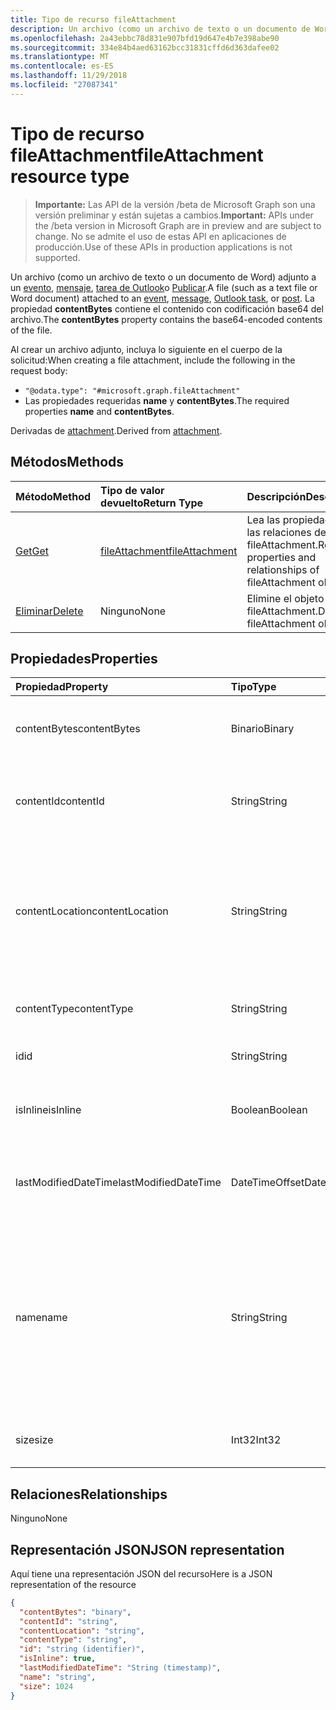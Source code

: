 ```yaml
---
title: Tipo de recurso fileAttachment
description: Un archivo (como un archivo de texto o un documento de Word) adjunto a un evento
ms.openlocfilehash: 2a43ebbc78d831e907bfd19d647e4b7e398abe90
ms.sourcegitcommit: 334e84b4aed63162bcc31831cffd6d363dafee02
ms.translationtype: MT
ms.contentlocale: es-ES
ms.lasthandoff: 11/29/2018
ms.locfileid: "27087341"
---
```

# <a name="fileattachment-resource-type"></a><span data-ttu-id="950ce-103">Tipo de recurso fileAttachment</span><span class="sxs-lookup"><span data-stu-id="950ce-103">fileAttachment resource type</span></span>

> <span data-ttu-id="950ce-104">**Importante:** Las API de la versión /beta de Microsoft Graph son una versión preliminar y están sujetas a cambios.</span><span class="sxs-lookup"><span data-stu-id="950ce-104">**Important:** APIs under the /beta version in Microsoft Graph are in preview and are subject to change.</span></span> <span data-ttu-id="950ce-105">No se admite el uso de estas API en aplicaciones de producción.</span><span class="sxs-lookup"><span data-stu-id="950ce-105">Use of these APIs in production applications is not supported.</span></span>

<span data-ttu-id="950ce-106">Un archivo (como un archivo de texto o un documento de Word) adjunto a un [evento](../resources/event.md), [mensaje](../resources/message.md), [tarea de Outlook](../resources/outlooktask.md)o [Publicar](../resources/post.md).</span><span class="sxs-lookup"><span data-stu-id="950ce-106">A file (such as a text file or Word document) attached to an [event](../resources/event.md), [message](../resources/message.md), [Outlook task](../resources/outlooktask.md), or [post](../resources/post.md).</span></span> <span data-ttu-id="950ce-107">La propiedad **contentBytes** contiene el contenido con codificación base64 del archivo.</span><span class="sxs-lookup"><span data-stu-id="950ce-107">The  **contentBytes** property contains the base64-encoded contents of the file.</span></span>  

<span data-ttu-id="950ce-108">Al crear un archivo adjunto, incluya lo siguiente en el cuerpo de la solicitud:</span><span class="sxs-lookup"><span data-stu-id="950ce-108">When creating a file attachment, include the following in the request body:</span></span>

* `"@odata.type": "#microsoft.graph.fileAttachment"`
* <span data-ttu-id="950ce-109">Las propiedades requeridas **name** y **contentBytes**.</span><span class="sxs-lookup"><span data-stu-id="950ce-109">The required properties **name** and **contentBytes**.</span></span>

<span data-ttu-id="950ce-110">Derivadas de [attachment](attachment.md).</span><span class="sxs-lookup"><span data-stu-id="950ce-110">Derived from [attachment](attachment.md).</span></span>

## <a name="methods"></a><span data-ttu-id="950ce-111">Métodos</span><span class="sxs-lookup"><span data-stu-id="950ce-111">Methods</span></span>

| <span data-ttu-id="950ce-112">Método</span><span class="sxs-lookup"><span data-stu-id="950ce-112">Method</span></span>       | <span data-ttu-id="950ce-113">Tipo de valor devuelto</span><span class="sxs-lookup"><span data-stu-id="950ce-113">Return Type</span></span>  |<span data-ttu-id="950ce-114">Descripción</span><span class="sxs-lookup"><span data-stu-id="950ce-114">Description</span></span>|
|:---------------|:--------|:----------|
|[<span data-ttu-id="950ce-115">Get</span><span class="sxs-lookup"><span data-stu-id="950ce-115">Get</span></span>](../api/attachment-get.md) | [<span data-ttu-id="950ce-116">fileAttachment</span><span class="sxs-lookup"><span data-stu-id="950ce-116">fileAttachment</span></span>](fileattachment.md) |<span data-ttu-id="950ce-117">Lea las propiedades y las relaciones del objeto fileAttachment.</span><span class="sxs-lookup"><span data-stu-id="950ce-117">Read properties and relationships of fileAttachment object.</span></span>|
|[<span data-ttu-id="950ce-118">Eliminar</span><span class="sxs-lookup"><span data-stu-id="950ce-118">Delete</span></span>](../api/attachment-delete.md) | <span data-ttu-id="950ce-119">Ninguno</span><span class="sxs-lookup"><span data-stu-id="950ce-119">None</span></span> |<span data-ttu-id="950ce-120">Elimine el objeto fileAttachment.</span><span class="sxs-lookup"><span data-stu-id="950ce-120">Delete fileAttachment object.</span></span> |

## <a name="properties"></a><span data-ttu-id="950ce-121">Propiedades</span><span class="sxs-lookup"><span data-stu-id="950ce-121">Properties</span></span>
| <span data-ttu-id="950ce-122">Propiedad</span><span class="sxs-lookup"><span data-stu-id="950ce-122">Property</span></span>     | <span data-ttu-id="950ce-123">Tipo</span><span class="sxs-lookup"><span data-stu-id="950ce-123">Type</span></span>   |<span data-ttu-id="950ce-124">Descripción</span><span class="sxs-lookup"><span data-stu-id="950ce-124">Description</span></span>|
|:---------------|:--------|:----------|
|<span data-ttu-id="950ce-125">contentBytes</span><span class="sxs-lookup"><span data-stu-id="950ce-125">contentBytes</span></span>|<span data-ttu-id="950ce-126">Binario</span><span class="sxs-lookup"><span data-stu-id="950ce-126">Binary</span></span>|<span data-ttu-id="950ce-127">El contenido del archivo codificado en base64.</span><span class="sxs-lookup"><span data-stu-id="950ce-127">The base64-encoded contents of the file.</span></span>|
|<span data-ttu-id="950ce-128">contentId</span><span class="sxs-lookup"><span data-stu-id="950ce-128">contentId</span></span>|<span data-ttu-id="950ce-129">String</span><span class="sxs-lookup"><span data-stu-id="950ce-129">String</span></span>|<span data-ttu-id="950ce-130">El identificador de los datos de adjuntos del almacén de Exchange.</span><span class="sxs-lookup"><span data-stu-id="950ce-130">The ID of the attachment in the Exchange store.</span></span>|
|<span data-ttu-id="950ce-131">contentLocation</span><span class="sxs-lookup"><span data-stu-id="950ce-131">contentLocation</span></span>|<span data-ttu-id="950ce-132">String</span><span class="sxs-lookup"><span data-stu-id="950ce-132">String</span></span>|<span data-ttu-id="950ce-133">El identificador uniforme de recursos (URI) que corresponde a la ubicación del contenido de los datos adjuntos.</span><span class="sxs-lookup"><span data-stu-id="950ce-133">The Uniform Resource Identifier (URI) that corresponds to the location of the content of the attachment.</span></span>|
|<span data-ttu-id="950ce-134">contentType</span><span class="sxs-lookup"><span data-stu-id="950ce-134">contentType</span></span>|<span data-ttu-id="950ce-135">String</span><span class="sxs-lookup"><span data-stu-id="950ce-135">String</span></span>|<span data-ttu-id="950ce-136">El tipo de contenido de los datos adjuntos.</span><span class="sxs-lookup"><span data-stu-id="950ce-136">The content type of the attachment.</span></span>|
|<span data-ttu-id="950ce-137">id</span><span class="sxs-lookup"><span data-stu-id="950ce-137">id</span></span>|<span data-ttu-id="950ce-138">String</span><span class="sxs-lookup"><span data-stu-id="950ce-138">String</span></span>|<span data-ttu-id="950ce-139">El identificador de los datos adjuntos.</span><span class="sxs-lookup"><span data-stu-id="950ce-139">The attachment ID.</span></span>|
|<span data-ttu-id="950ce-140">isInline</span><span class="sxs-lookup"><span data-stu-id="950ce-140">isInline</span></span>|<span data-ttu-id="950ce-141">Boolean</span><span class="sxs-lookup"><span data-stu-id="950ce-141">Boolean</span></span>|<span data-ttu-id="950ce-142">Se establece en true si se trata de datos adjuntos en línea.</span><span class="sxs-lookup"><span data-stu-id="950ce-142">Set to true if this is an inline attachment.</span></span>|
|<span data-ttu-id="950ce-143">lastModifiedDateTime</span><span class="sxs-lookup"><span data-stu-id="950ce-143">lastModifiedDateTime</span></span>|<span data-ttu-id="950ce-144">DateTimeOffset</span><span class="sxs-lookup"><span data-stu-id="950ce-144">DateTimeOffset</span></span>|<span data-ttu-id="950ce-145">La fecha y hora de la última modificación de los datos adjuntos.</span><span class="sxs-lookup"><span data-stu-id="950ce-145">The date and time when the attachment was last modified.</span></span>|
|<span data-ttu-id="950ce-146">name</span><span class="sxs-lookup"><span data-stu-id="950ce-146">name</span></span>|<span data-ttu-id="950ce-147">String</span><span class="sxs-lookup"><span data-stu-id="950ce-147">String</span></span>|<span data-ttu-id="950ce-148">El nombre que representa el texto que aparece debajo del icono que representa el archivo adjunto insertado. No tiene que ser el nombre de archivo real.</span><span class="sxs-lookup"><span data-stu-id="950ce-148">The name representing the text that is displayed below the icon representing the embedded attachment.This does not need to be the actual file name.</span></span>|
|<span data-ttu-id="950ce-149">size</span><span class="sxs-lookup"><span data-stu-id="950ce-149">size</span></span>|<span data-ttu-id="950ce-150">Int32</span><span class="sxs-lookup"><span data-stu-id="950ce-150">Int32</span></span>|<span data-ttu-id="950ce-151">El tamaño en bytes de los datos adjuntos.</span><span class="sxs-lookup"><span data-stu-id="950ce-151">The size in bytes of the attachment.</span></span>|

## <a name="relationships"></a><span data-ttu-id="950ce-152">Relaciones</span><span class="sxs-lookup"><span data-stu-id="950ce-152">Relationships</span></span>
<span data-ttu-id="950ce-153">Ninguno</span><span class="sxs-lookup"><span data-stu-id="950ce-153">None</span></span>


## <a name="json-representation"></a><span data-ttu-id="950ce-154">Representación JSON</span><span class="sxs-lookup"><span data-stu-id="950ce-154">JSON representation</span></span>

<span data-ttu-id="950ce-155">Aquí tiene una representación JSON del recurso</span><span class="sxs-lookup"><span data-stu-id="950ce-155">Here is a JSON representation of the resource</span></span>

<!-- {
  "blockType": "resource",
  "optionalProperties": [

  ],
  "@odata.type": "microsoft.graph.fileAttachment"
}-->

```json
{
  "contentBytes": "binary",
  "contentId": "string",
  "contentLocation": "string",
  "contentType": "string",
  "id": "string (identifier)",
  "isInline": true,
  "lastModifiedDateTime": "String (timestamp)",
  "name": "string",
  "size": 1024
}

```

<!-- uuid: 8fcb5dbc-d5aa-4681-8e31-b001d5168d79
2015-10-25 14:57:30 UTC -->
<!-- {
  "type": "#page.annotation",
  "description": "fileAttachment resource",
  "keywords": "",
  "section": "documentation",
  "tocPath": ""
}-->

